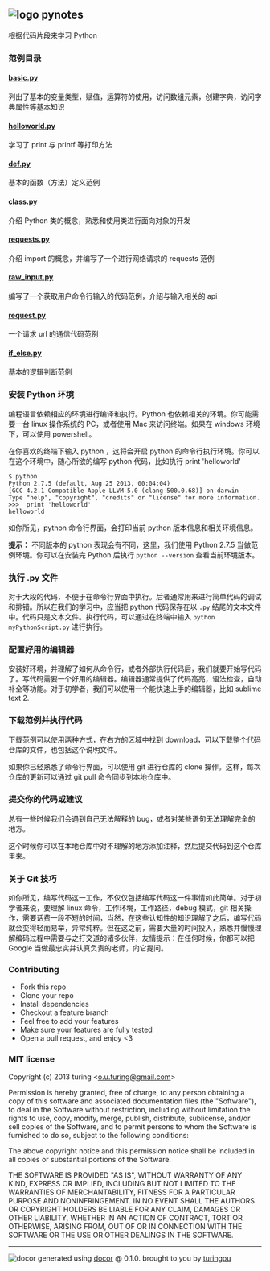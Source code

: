 ## ![logo](http://ww3.sinaimg.cn/large/61ff0de3gw1ebvyes3w3tj201e01eq2q.jpg) pynotes

根据代码片段来学习 Python

### 范例目录

#### [basic.py](./blob/master/examples/basic.py)

列出了基本的变量类型，赋值，运算符的使用，访问数组元素，创建字典，访问字典属性等基本知识

#### [helloworld.py](./blob/master/examples/helloworld.py)

学习了 print 与 printf 等打印方法

#### [def.py](./blob/master/examples/def.py)

基本的函数（方法）定义范例

#### [class.py](./blob/master/examples/class.py)

介绍 Python 类的概念，熟悉和使用类进行面向对象的开发

#### [requests.py](./blob/master/examples/requests.py)

介绍 import 的概念，并编写了一个进行网络请求的 requests 范例

#### [raw_input.py](./blob/master/examples/raw_input.py)

编写了一个获取用户命令行输入的代码范例，介绍与输入相关的 api

#### [request.py](./blob/master/examples/request.py)

一个请求 url 的通信代码范例

#### [if_else.py](./blob/master/examples/if_else.py)

基本的逻辑判断范例

### 安装 Python 环境

编程语言依赖相应的环境进行编译和执行。Python 也依赖相关的环境。你可能需要一台 linux 操作系统的 PC，或者使用 Mac 来访问终端。如果在 windows 环境下，可以使用 powershell。

在你喜欢的终端下输入 python ，这将会开启 python 的命令行执行环境。你可以在这个环境中，随心所欲的编写 python 代码，比如执行 print 'helloworld'

````
$ python
Python 2.7.5 (default, Aug 25 2013, 00:04:04)
[GCC 4.2.1 Compatible Apple LLVM 5.0 (clang-500.0.68)] on darwin
Type "help", "copyright", "credits" or "license" for more information.
>>>  print 'helloworld'
helloworld
````

如你所见，python 命令行界面，会打印当前 python 版本信息和相关环境信息。

**提示：** 不同版本的 python 表现会有不同，这里，我们使用 Python 2.7.5 当做范例环境。你可以在安装完 Python 后执行 `python --version` 查看当前环境版本。

### 执行 .py 文件

对于大段的代码，不便于在命令行界面中执行。后者通常用来进行简单代码的调试和排错。所以在我们的学习中，应当把 python 代码保存在以 `.py` 结尾的文本文件中。代码只是文本文件。执行代码，可以通过在终端中输入 `python myPythonScript.py` 进行执行。

### 配置好用的编辑器

安装好环境，并理解了如何从命令行，或者外部执行代码后，我们就要开始写代码了。写代码需要一个好用的编辑器。编辑器通常提供了代码高亮，语法检查，自动补全等功能。对于初学者，我们可以使用一个能快速上手的编辑器，比如 sublime text 2.

### 下载范例并执行代码

下载范例可以使用两种方式，在右方的区域中找到 download，可以下载整个代码仓库的文件，也包括这个说明文件。

如果你已经熟悉了命令行界面，可以使用 git 进行仓库的 clone 操作。这样，每次仓库的更新可以通过 git pull 命令同步到本地仓库中。

### 提交你的代码或建议

总有一些时候我们会遇到自己无法解释的 bug，或者对某些语句无法理解完全的地方。

这个时候你可以在本地仓库中对不理解的地方添加注释，然后提交代码到这个仓库里来。

### 关于 Git 技巧

如你所见，编写代码这一工作，不仅仅包括编写代码这一件事情如此简单。对于初学者来说，要理解 linux 命令，工作环境，工作路径，debug 模式，git 相关操作，需要话费一段不短的时间，当然，在这些认知性的知识理解了之后，编写代码就会变得轻而易举，异常纯粹。但在这之前，需要大量的时间投入，熟悉并慢慢理解编码过程中需要与之打交道的诸多伙伴，友情提示：在任何时候，你都可以把 Google 当做最忠实并认真负责的老师，向它提问。

### Contributing
- Fork this repo
- Clone your repo
- Install dependencies
- Checkout a feature branch
- Feel free to add your features
- Make sure your features are fully tested
- Open a pull request, and enjoy <3

### MIT license
Copyright (c) 2013 turing &lt;o.u.turing@gmail.com&gt;

Permission is hereby granted, free of charge, to any person obtaining a copy
of this software and associated documentation files (the "Software"), to deal
in the Software without restriction, including without limitation the rights
to use, copy, modify, merge, publish, distribute, sublicense, and/or sell
copies of the Software, and to permit persons to whom the Software is
furnished to do so, subject to the following conditions:

The above copyright notice and this permission notice shall be included in
all copies or substantial portions of the Software.

THE SOFTWARE IS PROVIDED "AS IS", WITHOUT WARRANTY OF ANY KIND, EXPRESS OR
IMPLIED, INCLUDING BUT NOT LIMITED TO THE WARRANTIES OF MERCHANTABILITY,
FITNESS FOR A PARTICULAR PURPOSE AND NONINFRINGEMENT. IN NO EVENT SHALL THE
AUTHORS OR COPYRIGHT HOLDERS BE LIABLE FOR ANY CLAIM, DAMAGES OR OTHER
LIABILITY, WHETHER IN AN ACTION OF CONTRACT, TORT OR OTHERWISE, ARISING FROM,
OUT OF OR IN CONNECTION WITH THE SOFTWARE OR THE USE OR OTHER DEALINGS IN
THE SOFTWARE.


---
![docor](https://cdn1.iconfinder.com/data/icons/windows8_icons_iconpharm/26/doctor.png)
generated using [docor](https://github.com/turingou/docor.git) @ 0.1.0. brought to you by [turingou](https://github.com/turingou)